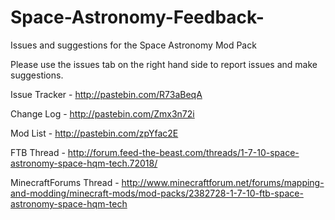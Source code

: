 # Space-Astronomy-Feedback-
Issues and suggestions for the Space Astronomy Mod Pack

Please use the issues tab on the right hand side to report issues and make suggestions.

Issue Tracker - http://pastebin.com/R73aBeqA

Change Log - http://pastebin.com/Zmx3n72i

Mod List - http://pastebin.com/zpYfac2E

FTB Thread - http://forum.feed-the-beast.com/threads/1-7-10-space-astronomy-space-hqm-tech.72018/

MinecraftForums Thread - http://www.minecraftforum.net/forums/mapping-and-modding/minecraft-mods/mod-packs/2382728-1-7-10-ftb-space-astronomy-space-hqm-tech

